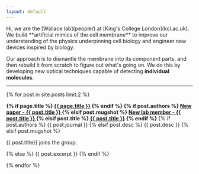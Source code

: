 ```yaml
---
layout: default
---
```


<div class="lead">
Hi, we are the [Wallace lab](people/) at [King's College London](kcl.ac.uk). We build **artificial mimics of the cell membrane**  to improve our understanding of the physics underpinning cell biology and engineer new devices inspired by biology.

Our approach is to dismantle the membrane into its component parts, and then rebuild it from scratch to figure out what's going on. We do this by developing new optical techniques capable of detecting **individual molecules**.
</div>

<hr/>
<div class="lead">
<!-- {% assign post = site.posts.first %}
{% assign content = post.content %} -->


{% for post in site.posts limit:2 %}


<p class=" lead-about"><b class="desc">
{% if page.title %}
    <a href="{{ root_url }}{{ page.url }}">{{ page.title }}</a>
{% endif %}
{% if post.authors %}
	<a href="{{ root_url}}/papers">New paper  - {{ post.title }} </a>
{% elsif post.mugshot %}
  <a href="{{ root_url}}/papers">New lab member  - {{ post.title }} </a>
{% elsif post.title %}
  <a href="{{ root_url }}{{ post.url }}">{{ post.title }}</a>
{% endif %}
</b>
	{% if post.authors %}
		{{ post.journal }}
	{% elsif post.desc %}
		{{ post.desc }}
  {% elsif post.mugshot %}
    <p>{{ post.title}} joins the group.</p>
	{% else %}
		{{ post.excerpt }}
	{% endif %}
</p>

{% endfor %}

</div>
